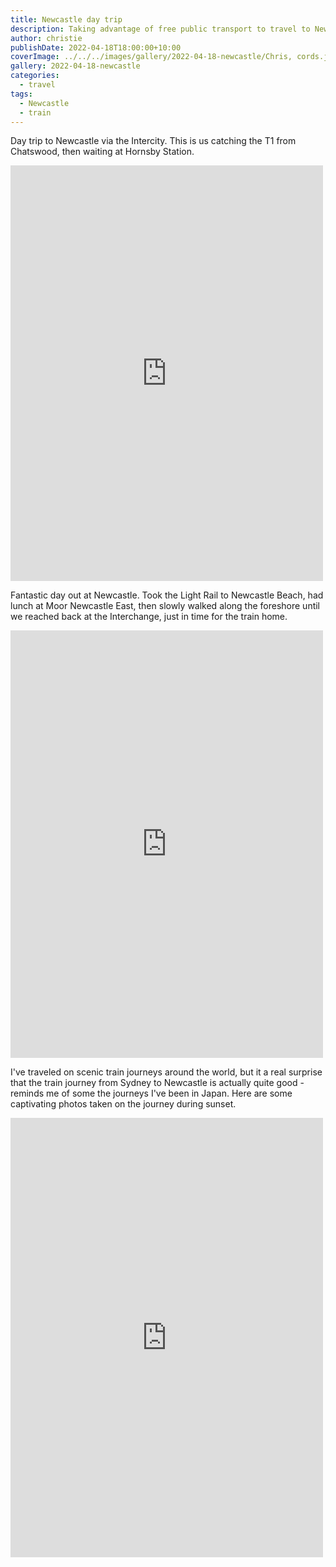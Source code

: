 ```yaml
---
title: Newcastle day trip
description: Taking advantage of free public transport to travel to Newcastle
author: christie
publishDate: 2022-04-18T18:00:00+10:00
coverImage: ../../../images/gallery/2022-04-18-newcastle/Chris, cords.jpeg
gallery: 2022-04-18-newcastle
categories:
  - travel
tags:
  - Newcastle
  - train
---
```


Day trip to Newcastle via the Intercity. This is us catching the T1 from Chatswood, then waiting at Hornsby Station.

<iframe src="https://www.facebook.com/plugins/post.php?href=https%3A%2F%2Fwww.facebook.com%2Fchris1.tham%2Fposts%2Fpfbid0Ve6NyrdC9Pu7sbET9YatUxLwg2mKPy9B7Vwcd6ZHjDCB3KwjzPV37wr2A6zzquo2l&show_text=true&width=500" width="500" height="665" style="border:none;overflow:hidden" scrolling="no" frameborder="0" allowfullscreen="true" allow="autoplay; clipboard-write; encrypted-media; picture-in-picture; web-share"></iframe>

Fantastic day out at Newcastle. Took the Light Rail to Newcastle Beach, had lunch at Moor Newcastle East, then slowly walked along the foreshore until we reached back at the Interchange, just in time for the train home.

<iframe src="https://www.facebook.com/plugins/post.php?href=https%3A%2F%2Fwww.facebook.com%2Fchris1.tham%2Fposts%2Fpfbid02SErnAcg45bbbm7hQt8XYFpQcfyB6BSdn1jb7yLc9ybCVLWoH5Cch6FmNVrRi8yZxl&show_text=true&width=500" width="500" height="684" style="border:none;overflow:hidden" scrolling="no" frameborder="0" allowfullscreen="true" allow="autoplay; clipboard-write; encrypted-media; picture-in-picture; web-share"></iframe>

I've traveled on scenic train journeys around the world, but it a real surprise that the train journey from Sydney to Newcastle is actually quite good - reminds me of some the journeys I've been in Japan. Here are some captivating photos taken on the journey during sunset.

<iframe src="https://www.facebook.com/plugins/post.php?href=https%3A%2F%2Fwww.facebook.com%2Fchris1.tham%2Fposts%2Fpfbid02jPSDNK3ajyucyKoZstEi9SV8RXdRStpvwkjrxATbe5dZ25eZ6AYNXKKSDsgNQgtBl&show_text=true&width=500" width="500" height="703" style="border:none;overflow:hidden" scrolling="no" frameborder="0" allowfullscreen="true" allow="autoplay; clipboard-write; encrypted-media; picture-in-picture; web-share"></iframe>
